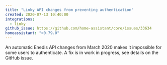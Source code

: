 ```yaml
---
title: "Linky API changes from preventing authentication"
created: 2020-07-13 10:40:00
integrations:
  - linky
github_issue: https://github.com/home-assistant/core/issues/33634
homeassistant: ">0.79.0"
---
```


An automatic Enedis API changes from March 2020 makes it impossible for some users to authenticate. A fix is in work in progress, see details on the GitHub issue.
